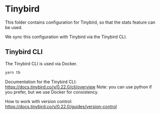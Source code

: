 # Tinybird

This folder contains configuration for Tinybird, so that the stats feature can be used.

We sync this configuration with Tinybird via the Tinybird CLI.

## Tinybird CLI

The Tinybird CLI is used via Docker.

```bash
yarn tb
```

Documentation for the Tinybird CLI: https://docs.tinybird.co/v/0.22.0/cli/overview
Note: you can use python if you prefer, but we use Docker for consistency.

How to work with version control: https://docs.tinybird.co/v/0.22.0/guides/version-control
